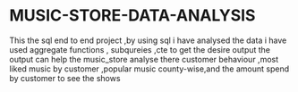 # MUSIC-STORE-DATA-ANALYSIS
This the sql end to end project ,by using sql i have analysed the data i have used aggregate functions , subqureies ,cte to get the desire output 
the output can help the music_store analyse there customer behaviour ,most liked music by customer ,popular music county-wise,and the amount spend by customer to see the shows

